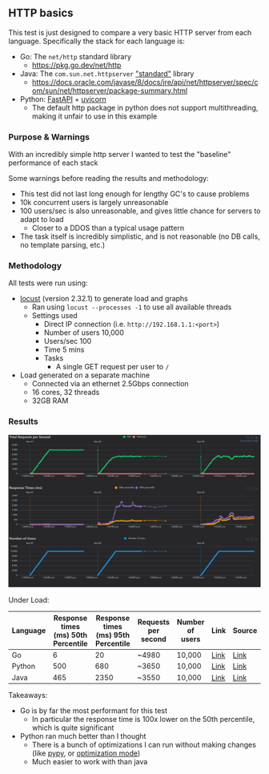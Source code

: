 ## HTTP basics

This test is just designed to compare a very basic HTTP server from each language. Specifically the stack for each language is:

- Go: The `net/http` standard library
  - https://pkg.go.dev/net/http
- Java: The `com.sun.net.httpserver` ["standard"](https://stackoverflow.com/questions/58764710/is-package-com-sun-net-httpserver-standard) library
  - https://docs.oracle.com/javase/8/docs/jre/api/net/httpserver/spec/com/sun/net/httpserver/package-summary.html
- Python: [FastAPI](https://fastapi.tiangolo.com/) + [uvicorn](https://www.uvicorn.org/)
  - The default http package in python does not support multithreading, making it unfair to use in this example

### Purpose & Warnings

With an incredibly simple http server I wanted to test the "baseline" performance of each stack

Some warnings before reading the results and methodology:

- This test did not last long enough for lengthy GC's to cause problems
- 10k concurrent users is largely unreasonable
- 100 users/sec is also unreasonable, and gives little chance for servers to adapt to load
  - Closer to a DDOS than a typical usage pattern
- The task itself is incredibly simplistic, and is not reasonable (no DB calls, no template parsing, etc.)

### Methodology

All tests were run using:

- [locust](https://locust.io/) (version 2.32.1) to generate load and graphs
  - Ran using `locust --processes -1` to use all available threads
  - Settings used
    - Direct IP connection (i.e. `http://192.168.1.1:<port>`)
    - Number of users 10,000
    - Users/sec 100
    - Time 5 mins
    - Tasks
      - A single GET request per user to `/`
- Load generated on a separate machine 
  - Connected via an ethernet 2.5Gbps connection
  - 16 cores, 32 threads
  - 32GB RAM

### Results

![](./http-basics/results/result-graph.png)

Under Load:

| Language | Response times (ms) 50th Percentile | Response times (ms) 95th Percentile | Requests per second | Number of users | Link | Source | 
|----------|-------------------------------------|-------------------------------------|---------------------|-----------------|-------|--------|
| Go | 6 | 20 | ~4980 | 10,000 | [Link](./go) | [Link](https://github.com/Descent098/performance-tests/blob/main/http-basics/go/basic.go) |
| Python | 500 | 680 | ~3650 | 10,000 | [Link](./python) | [Link](https://github.com/Descent098/performance-tests/blob/main/http-basics/python/basic.py) |
| Java | 465 | 2350 | ~3550 | 10,000 |  [Link](./java) | [Link](https://github.com/Descent098/performance-tests/blob/main/http-basics/java/basic.java) |



Takeaways:

- Go is by far the most performant for this test
  - In particular the response time is 100x lower on the 50th percentile, which is quite significant
- Python ran much better than I thought
  - There is a bunch of optimizations I can run without making changes (like [pypy](https://pypy.org/), or [optimization mode](https://stackoverflow.com/questions/2055557/what-is-the-use-of-the-o-flag-for-running-python))
  - Much easier to work with than java
